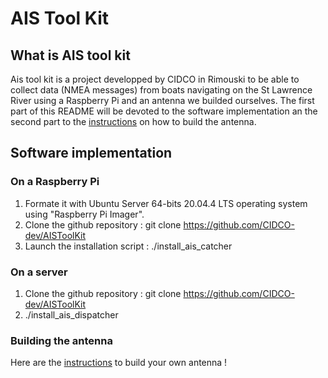 # AIS Tool Kit 
## What is AIS tool kit   

Ais tool kit is a project developped by CIDCO in Rimouski to be able to collect data (NMEA messages) from boats navigating on the St Lawrence River using a Raspberry Pi and an antenna we builded ourselves. The first part of this README will be devoted to the software implementation an the second part to the [instructions](https://github.com/Jacobb13/AISToolkit/blob/main/Hardware/README.md) on how to build the antenna.  

## Software implementation 
### On a Raspberry Pi
1. Formate it with Ubuntu Server 64-bits 20.04.4 LTS operating system using "Raspberry Pi Imager".  
2. Clone the github repository : git clone https://github.com/CIDCO-dev/AISToolKit
3. Launch the installation script : ./install_ais_catcher

### On a server
1. Clone the github repository : git clone https://github.com/CIDCO-dev/AISToolKit
2. ./install_ais_dispatcher





###  Building the antenna  

Here are the [instructions](https://github.com/Jacobb13/AISToolkit/blob/main/Hardware/README.md) to build your own antenna !


